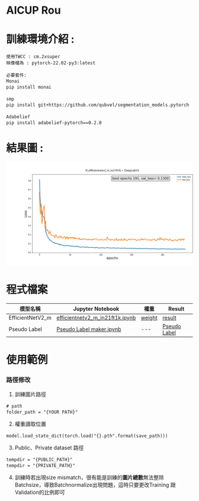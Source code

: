 # AICUP Rou


# 訓練環境介紹 : 
```
使用TWCC : cm.2xsuper
映像檔為 : pytorch-22.02-py3:latest

必要套件:
Monai
pip install monai

smp
pip install git+https://github.com/qubvel/segmentation_models.pytorch

Adabelief
pip install adabelief-pytorch==0.2.0
```

# 結果圖 : 
![Result](https://github.com/rhinope/aicup_rou/blob/main/DataParallel%20%2B%20tf_efficientnetv2_m_in21ft1k_ver3__Train_Test_loss.png)



# 程式檔案

模型名稱|Jupyter Notebook|權重|Result|
--|--|--|--|
EfficientNetV2_m|[efficientnetv2_m_in21ft1k.ipynb](https://github.com/rhinope/aicup_rou/blob/main/efficientnetv2_m_in21ft1k.ipynb)|[weight](https://drive.google.com/file/d/1PRl_sLD4p6T1HNPD57duAMfKOjaWyWb0/view?usp=sharing)|[result](https://github.com/rhinope/aicup_rou/blob/main/output.zip)|
Pseudo Label|[Pseudo Label maker.ipynb](https://github.com/rhinope/aicup_rou/blob/main/pub2img_public.ipynb)|---|[Pseudo Label](https://github.com/rhinope/aicup_rou/blob/main/ann_plus%20(Pseudo%20Label).zip)

# 使用範例

### 路徑修改
1. 訓練圖片路徑
```
# path
folder_path = "{YOUR PATH}"
```

2. 權重讀取位置
```
model.load_state_dict(torch.load("{}.pth".format(save_path)))
```

3. Public、Private dataset 路徑
```
tempdir = "{PUBLIC_PATH}"
tempdir = "{PRIVATE_PATH}"
```

4. 訓練時若出現size mismatch，很有能是訓練的**圖片總數**無法整除Batchsize，導致Batchnormalize出現問題，這時只要更改Training 跟 Validation的比例即可
